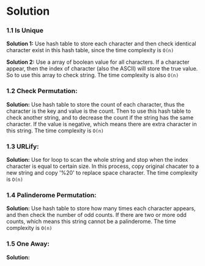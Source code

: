 # Solution
### 1.1 Is Unique

__Solution 1:__ Use hash table to store each character and then check identical character exist in this hash table, since the time complexity is  `O(n)`

__Solution 2:__ Use a array of boolean value for all characters. If a character appear, then the index of character (also the ASCII) will store the true value. So to use this array to check string. The time complexity is also `O(n)`



### 1.2 Check Permutation:

__Solution:__ Use hash table to store the count of each character, thus the character is the key and value is the count. Then to use this hash table to check another string, and to decrease the count if the string has the same character. If the value is negative, which means there are extra character in this string. The time complexity is `O(n)`

### 1.3 URLify:

__Solution:__ Use for loop to scan the whole string and stop when the index character is equal to certain size. In this process, copy original chacater to a new string and copy '%20' to replace space character. The time complexity is `O(n)`

### 1.4 Palinderome Permutation:

__Solution:__ Use hash table to store how many times each character appears, and then check the number of odd counts. If there are two or more odd counts, which means this string cannot be a palinderome. The time complexity is `O(n)` 

### 1.5 One Away:

__Solution:__
